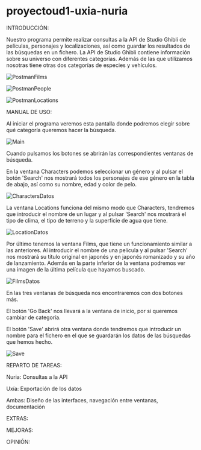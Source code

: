 # proyectoud1-uxia-nuria

INTRODUCCIÓN:

Nuestro programa permite realizar consultas a la API de Studio Ghibli de películas, personajes y localizaciones, así como guardar los resultados de las búsquedas en un fichero. La API de Studio Ghibli contiene información sobre su universo con diferentes categorías. Además de las que utilizamos nosotras tiene otras dos categorías de especies y vehículos.

![PostmanFilms](https://user-images.githubusercontent.com/105040658/195629635-914b7959-aa9b-4608-84d2-4a54d8351891.PNG)

![PostmanPeople](https://user-images.githubusercontent.com/105040658/195629698-5a4f604a-3952-4570-90d3-bb424bd5b778.PNG)

![PostmanLocations](https://user-images.githubusercontent.com/105040658/195629717-e57256db-cd81-4f5a-86f2-17ffe03338ee.PNG)


MANUAL DE USO:

Al iniciar el programa veremos esta pantalla donde podremos elegir sobre qué categoría queremos hacer la búsqueda.

![Main](https://user-images.githubusercontent.com/105040658/195403247-fd626bb7-166b-4fd8-b638-38581d458d1e.PNG)

Cuando pulsamos los botones se abrirán las correspondientes ventanas de búsqueda.

En la ventana Characters podemos seleccionar un género y al pulsar el botón 'Search' nos mostrará todos los personajes de ese género en la tabla de abajo, así como su nombre, edad y color de pelo.

![CharactersDatos](https://user-images.githubusercontent.com/105040658/195403701-9a920a84-ca1b-4345-b699-b2e98488e517.PNG)

La ventana Locations funciona del mismo modo que Characters, tendremos que introducir el nombre de un lugar y al pulsar 'Search' nos mostrará el tipo de clima, el tipo de terreno y la superficie de agua que tiene.

![LocationDatos](https://user-images.githubusercontent.com/105040658/195405093-e264d0d6-434f-4d88-9dc9-a6ebbc2801e5.PNG)

Por último tenemos la ventana Films, que tiene un funcionamiento similar a las anteriores. Al introducir el nombre de una película y al pulsar 'Search' nos mostrará su título original en japonés y en japonés romanizado y su año de lanzamiento. Además en la parte inferior de la ventana podremos ver una imagen de la última película que hayamos buscado.

![FilmsDatos](https://user-images.githubusercontent.com/105040658/195405700-fc6cb61e-1b0f-4103-83cd-cca8e265614b.PNG)

En las tres ventanas de búsqueda nos encontraremos con dos botones más.

El botón 'Go Back' nos llevará a la ventana de inicio, por si queremos cambiar de categoría.

El botón 'Save' abrirá otra ventana donde tendremos que introducir un nombre para el fichero en el que se guardarán los datos de las búsquedas que hemos hecho.

![Save](https://user-images.githubusercontent.com/105040658/195648809-ded487e6-43f2-4fe6-9f22-6ebbe2d04197.PNG)


REPARTO DE TAREAS:

Nuria:
Consultas a la API

Uxía:
Exportación de los datos

Ambas:
Diseño de las interfaces, navegación entre ventanas, documentación

EXTRAS:


MEJORAS:


OPINIÓN:


